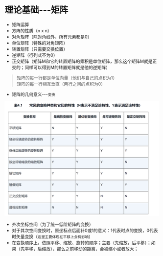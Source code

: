 # 理论基础---矩阵   
- 矩阵运算
- 方阵的性质（n x n）
- 对角矩阵（除对角线外，所有元素都是0）
- 单位矩阵（特殊的对角矩阵）
- 转置矩阵（只需要交换位置）
- 逆矩阵（行列式不为0）
- 正交矩阵（矩阵M和它的转置矩阵的乘积是单位矩阵，那么这个矩阵M就是正交的；同样可以得到M的转置矩阵就是他的逆矩阵）
> 矩阵的每一行都是单位向量（他们与自己的点积为1）  
> 矩阵的每一行相互垂直（两行之间的点积为0）
- 矩阵的几何意义---`变换`

![img.png](./img/img18.png)
- 齐次坐标空间（为了统一低阶矩阵的变换）
- 对于其次空间变换时，原坐标点后面补0或1的意义：1代表时点的变换，0代表时矢量变换（`这里主要体现在平移上会有影响`）
- 在变换顺序上，依照平移、缩放、旋转的顺序；主要（先缩放，后平移）；如果（先平移，后缩放），那么之前移动的距离，会被缩小或者放大；